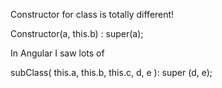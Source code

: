 Constructor for class is totally different!

Constructor(a, this.b) : super(a);


In Angular I saw lots of 


subClass( this.a, this.b, this.c, d, e ): super (d, e);
